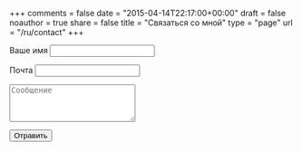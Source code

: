 +++
comments = false
date = "2015-04-14T22:17:00+00:00"
draft = false
noauthor = true
share = false
title = "Связаться со мной"
type = "page"
url = "/ru/contact"
+++

<form class="contact-form" name="contact" netlify>
  <p>
    <label>Ваше имя <input type="text" name="name" required autocomplete="off"/></label>
  </p>
  <p>
    <label>Почта <input type="email" name="email" required autocomplete="off"/></label>
  </p>
  <p>
    <textarea placeholder="Сообщение" rows="4" cols="25" name="message" required></textarea>
  </p>
  <p>
    <button type="submit">Отравить</button>
  </p>
</form>